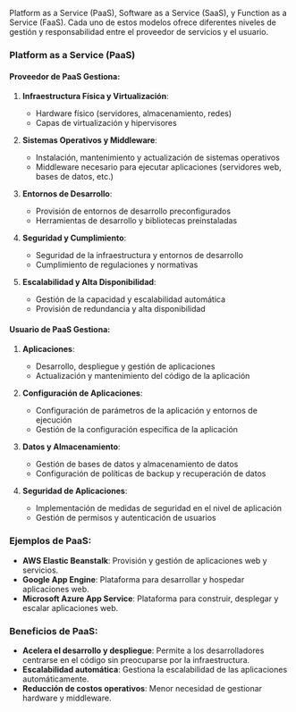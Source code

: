 Platform as a Service (PaaS), Software as a Service (SaaS), y Function as a Service (FaaS). Cada uno de estos modelos ofrece diferentes niveles de gestión y responsabilidad entre el proveedor de servicios y el usuario.

### Platform as a Service (PaaS)

#### Proveedor de PaaS Gestiona:

1. **Infraestructura Física y Virtualización**:
    
    - Hardware físico (servidores, almacenamiento, redes)
    - Capas de virtualización y hipervisores
2. **Sistemas Operativos y Middleware**:
    
    - Instalación, mantenimiento y actualización de sistemas operativos
    - Middleware necesario para ejecutar aplicaciones (servidores web, bases de datos, etc.)
3. **Entornos de Desarrollo**:
    
    - Provisión de entornos de desarrollo preconfigurados
    - Herramientas de desarrollo y bibliotecas preinstaladas
4. **Seguridad y Cumplimiento**:
    
    - Seguridad de la infraestructura y entornos de desarrollo
    - Cumplimiento de regulaciones y normativas
5. **Escalabilidad y Alta Disponibilidad**:
    
    - Gestión de la capacidad y escalabilidad automática
    - Provisión de redundancia y alta disponibilidad

#### Usuario de PaaS Gestiona:

1. **Aplicaciones**:
    
    - Desarrollo, despliegue y gestión de aplicaciones
    - Actualización y mantenimiento del código de la aplicación
2. **Configuración de Aplicaciones**:
    
    - Configuración de parámetros de la aplicación y entornos de ejecución
    - Gestión de la configuración específica de la aplicación
3. **Datos y Almacenamiento**:
    
    - Gestión de bases de datos y almacenamiento de datos
    - Configuración de políticas de backup y recuperación de datos
4. **Seguridad de Aplicaciones**:
    
    - Implementación de medidas de seguridad en el nivel de aplicación
    - Gestión de permisos y autenticación de usuarios

### Ejemplos de PaaS:

- **AWS Elastic Beanstalk**: Provisión y gestión de aplicaciones web y servicios.
- **Google App Engine**: Plataforma para desarrollar y hospedar aplicaciones web.
- **Microsoft Azure App Service**: Plataforma para construir, desplegar y escalar aplicaciones web.

### Beneficios de PaaS:

- **Acelera el desarrollo y despliegue**: Permite a los desarrolladores centrarse en el código sin preocuparse por la infraestructura.
- **Escalabilidad automática**: Gestiona la escalabilidad de las aplicaciones automáticamente.
- **Reducción de costos operativos**: Menor necesidad de gestionar hardware y middleware.
